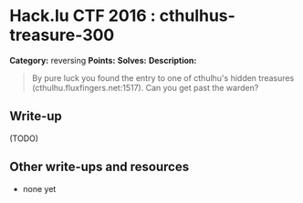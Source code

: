 # Hack.lu CTF 2016 : cthulhus-treasure-300

**Category:** reversing
**Points:**
**Solves:**
**Description:**

> By pure luck you found the entry to one of cthulhu's hidden treasures (cthulhu.fluxfingers.net:1517). Can you get past the warden?


## Write-up

(TODO)

## Other write-ups and resources

* none yet
